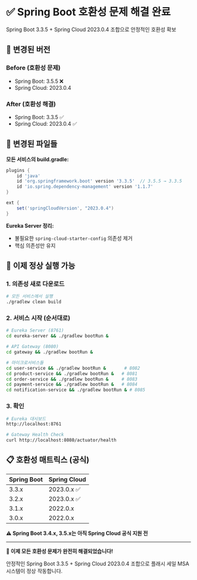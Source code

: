 # ✅ Spring Boot 호환성 문제 해결 완료

Spring Boot 3.3.5 + Spring Cloud 2023.0.4 조합으로 안정적인 호환성 확보

## 🔧 변경된 버전

### Before (호환성 문제)
- Spring Boot: 3.5.5 ❌
- Spring Cloud: 2023.0.4 

### After (호환성 해결)
- Spring Boot: 3.3.5 ✅ 
- Spring Cloud: 2023.0.4 ✅

## 📝 변경된 파일들

**모든 서비스의 build.gradle:**
```gradle
plugins {
    id 'java'
    id 'org.springframework.boot' version '3.3.5'  // 3.5.5 → 3.3.5
    id 'io.spring.dependency-management' version '1.1.7'
}

ext {
    set('springCloudVersion', "2023.0.4")
}
```

**Eureka Server 정리:**
- 불필요한 `spring-cloud-starter-config` 의존성 제거
- 핵심 의존성만 유지

## 🚀 이제 정상 실행 가능

### 1. 의존성 새로 다운로드
```bash
# 모든 서비스에서 실행
./gradlew clean build
```

### 2. 서비스 시작 (순서대로)
```bash
# Eureka Server (8761)
cd eureka-server && ./gradlew bootRun &

# API Gateway (8080)
cd gateway && ./gradlew bootRun &

# 마이크로서비스들
cd user-service && ./gradlew bootRun &       # 8082
cd product-service && ./gradlew bootRun &   # 8081  
cd order-service && ./gradlew bootRun &     # 8083
cd payment-service && ./gradlew bootRun &   # 8084
cd notification-service && ./gradlew bootRun & # 8085
```

### 3. 확인
```bash
# Eureka 대시보드
http://localhost:8761

# Gateway Health Check
curl http://localhost:8080/actuator/health
```

## 📋 호환성 매트릭스 (공식)

| Spring Boot | Spring Cloud |
|-------------|--------------|
| 3.3.x       | 2023.0.x ✅   |
| 3.2.x       | 2023.0.x ✅   |
| 3.1.x       | 2022.0.x     |
| 3.0.x       | 2022.0.x     |

**⚠️ Spring Boot 3.4.x, 3.5.x는 아직 Spring Cloud 공식 지원 전**

---

**🎉 이제 모든 호환성 문제가 완전히 해결되었습니다!**

안정적인 Spring Boot 3.3.5 + Spring Cloud 2023.0.4 조합으로 플래시 세일 MSA 시스템이 정상 작동합니다.